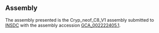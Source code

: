 

Assembly
--------

The assembly presented is the Cryp\_neof\_C8\_V1 assembly submitted to
[INSDC](http://www.insdc.org) with the assembly accession
[GCA\_002222405.1](http://www.ebi.ac.uk/ena/data/view/GCA_002222405.1).
